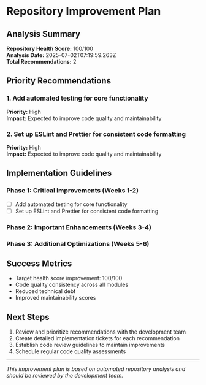 # Repository Improvement Plan

## Analysis Summary

**Repository Health Score:** 100/100  
**Analysis Date:** 2025-07-02T07:19:59.263Z  
**Total Recommendations:** 2

## Priority Recommendations

### 1. Add automated testing for core functionality

**Priority:** High  
**Impact:** Expected to improve code quality and maintainability

### 2. Set up ESLint and Prettier for consistent code formatting

**Priority:** High  
**Impact:** Expected to improve code quality and maintainability



## Implementation Guidelines

### Phase 1: Critical Improvements (Weeks 1-2)
- [ ] Add automated testing for core functionality
- [ ] Set up ESLint and Prettier for consistent code formatting

### Phase 2: Important Enhancements (Weeks 3-4)


### Phase 3: Additional Optimizations (Weeks 5-6)


## Success Metrics

- Target health score improvement: 100/100
- Code quality consistency across all modules
- Reduced technical debt
- Improved maintainability scores

## Next Steps

1. Review and prioritize recommendations with the development team
2. Create detailed implementation tickets for each recommendation
3. Establish code review guidelines to maintain improvements
4. Schedule regular code quality assessments

---
*This improvement plan is based on automated repository analysis and should be reviewed by the development team.*

